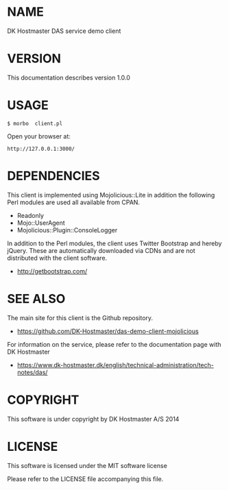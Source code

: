 # NAME

DK Hostmaster DAS service demo client

# VERSION

This documentation describes version 1.0.0

# USAGE

    $ morbo  client.pl

Open your browser at:

    http://127.0.0.1:3000/

# DEPENDENCIES

This client is implemented using Mojolicious::Lite in addition the following
Perl modules are used all available from CPAN.

- Readonly
- Mojo::UserAgent
- Mojolicious::Plugin::ConsoleLogger

In addition to the Perl modules, the client uses Twitter Bootstrap and hereby jQuery.
These are automatically downloaded via CDNs and are not distributed with the client
software.

- http://getbootstrap.com/

# SEE ALSO

The main site for this client is the Github repository.

- https://github.com/DK-Hostmaster/das-demo-client-mojolicious

For information on the service, please refer to the documentation page with
DK Hostmaster

- https://www.dk-hostmaster.dk/english/technical-administration/tech-notes/das/

# COPYRIGHT

This software is under copyright by DK Hostmaster A/S 2014

# LICENSE

This software is licensed under the MIT software license

Please refer to the LICENSE file accompanying this file.
